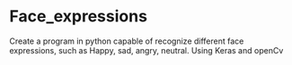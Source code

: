 # Face_expressions
Create a program in python capable of recognize different face expressions, such as Happy, sad, angry, neutral. Using Keras and openCv
